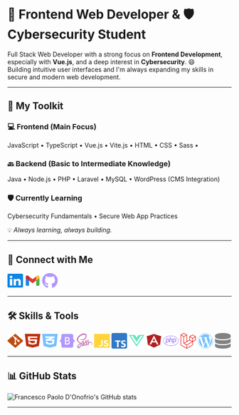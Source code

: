 # 🚀 Frontend Web Developer & 🛡️ Cybersecurity Student

Full Stack Web Developer with a strong focus on **Frontend Development**, especially with **Vue.js**, and a deep interest in **Cybersecurity**. 😄  
Building intuitive user interfaces and I'm always expanding my skills in secure and modern web development.

---

## 🧰 My Toolkit

### 💻 Frontend (Main Focus)
JavaScript • TypeScript • Vue.js • Vite.js • HTML • CSS • Sass • 

### 🔙 Backend (Basic to Intermediate Knowledge)
Java • Node.js • PHP • Laravel • MySQL • WordPress (CMS Integration)

### 🛡️ Currently Learning
Cybersecurity Fundamentals • Secure Web App Practices

💡 *Always learning, always building.*

---

## 🔗 Connect with Me

<a href="https://www.linkedin.com/in/francesco-paolo-d-onofrio/"><img src="/images/linkedin.svg" alt="LinkedIn" style="width: 35px; height: 35px;"></a>
<a href="mailto:your.email@example.com"><img src="/images/gmail.svg" alt="Email" style="width: 35px; height: 35px;"></a>
<a href="https://github.com/francesco-paolo-donofrio"><img src="/images/github-brands-solid.svg" alt="GitHub" style="width: 35px; height: 35px;"></a>

---

## 🛠️ Skills & Tools

<img src="/images/git-alt.svg" alt="Git" style="width: 35px; height: 35px;"> <img src="/images/html5.svg" alt="HTML5" style="width: 35px; height: 35px;"> <img src="/images/css3-alt.svg" alt="CSS3" style="width: 35px; height: 35px;"> <img src="/images/bootstrap.svg" alt="Bootstrap" style="width: 35px; height: 35px;"> <img src="/images/sass.svg" alt="Sass" style="width: 35px; height: 35px;"> <img src="/images/js.svg" alt="JavaScript" style="width: 35px; height: 35px;"> <img src="/images/ts-logo-512.svg" alt="TypeScript" style="width: 35px; height: 35px;"> <img src="/images/vuejs.svg" alt="Vue.js" style="width: 35px; height: 35px;"> <img src="/images/angular-brands-solid.svg" alt="Angular" style="width: 35px; height: 35px;"> <img src="/images/php.svg" alt="PHP" style="width: 35px; height: 35px;"> <img src="/images/laravel.svg" alt="Laravel" style="width: 35px; height: 35px;"> <img src="/images/wordpress.svg" alt="WordPress" style="width: 35px; height: 35px;"> <img src="/images/database-solid.svg" alt="MySQL" style="width: 35px; height: 35px;"> 

---

## 📊 GitHub Stats

<img src="https://github-readme-stats.vercel.app/api?username=francesco-paolo-donofrio&show_icons=true&theme=transparent" alt="Francesco Paolo D'Onofrio's GitHub stats" width="850">

---
